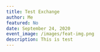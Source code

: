 ```yaml
---
title: Test Exchange
author: Me
featured: No
date: September 24, 2020
event_image: /images/feat-img.png
description: This is test
---
```

